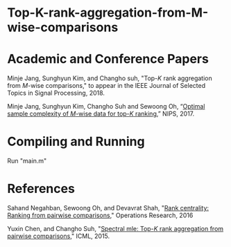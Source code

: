 # Top-K-rank-aggregation-from-M-wise-comparisons


# Academic and Conference Papers

Minje Jang, Sunghyun Kim, and Changho suh, "Top-*K* rank aggregation from *M*-wise comparisons," to appear in the IEEE Journal of Selected Topics in Signal Processing, 2018.

Minje Jang, Sunghyun Kim, Changho Suh and Sewoong Oh, “[Optimal sample complexity of *M*-wise data for top-*K* ranking](https://papers.nips.cc/paper/6766-optimal-sample-complexity-of-m-wise-data-for-top-k-ranking.pdf),” NIPS, 2017.


# Compiling and Running

Run "main.m"


# References

Sahand Negahban, Sewoong Oh, and Devavrat Shah, "[Rank centrality: Ranking from pairwise comparisons](https://pubsonline.informs.org/doi/pdf/10.1287/opre.2016.1534)," Operations Research, 2016

Yuxin Chen, and Changho Suh, "[Spectral mle: Top-*K* rank aggregation from pairwise comparisons](http://proceedings.mlr.press/v37/chena15.pdf)," ICML, 2015.
